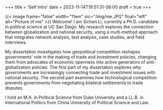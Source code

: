 +++
title = 'Self Intro'
date = 2023-11-14T19:51:31-08:00
draft = true
+++

{{< image frame="false" width="11em" src="/img/me.JPG" float="left"
alt="Picture of me" >}} Welcome! I am Sichen Li, currently a Ph.D. candidate in political science at UC San Diego. 
My research explores the connection between globalization and national security, using a multi-method approach 
that integrates network analysis, text analysis, case studies, and field interviews.

My dissertation investigates how geopolitical competition reshapes governments' role in the making of trade and
investment policies, changing them from advocates of economic openness into active generators of anti-globalization 
policies. The first part of my dissertation explores why governments are increasingly connecting trade and 
investment issues with national security. The second part examines how technological competition prevents 
governments from negotiating bilateral settlements to trade disputes.

I hold an M.A. in Political Science from Duke University and a LL.B. in International Politics from 
China University of Political Science and Law.

